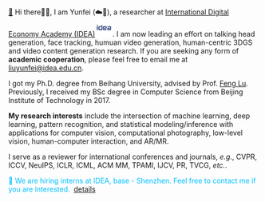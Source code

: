[🌇](echo/) Hi there👋🏻, I am Yunfei (☁️🪽), a researcher at [International Digital Economy Academy (IDEA)](https://idea.edu.cn)<img src='./images/idea.jpg' style='width: 2.5em;'>. 
I am now leading an effort on talking head generation, face tracking, humuan video generation, human-centric 3DGS and video content generation research. If you are seeking any form of **academic cooperation**, please feel free to email me at [liuyunfei@idea.edu.cn](liuyunfei@idea.edu.cn).

I got my Ph.D. degree from Beihang University, advised by Prof. [Feng Lu](http://shi.buaa.edu.cn/lufeng/en/index.htm). Previously, I received my BSc degree in Computer Science from Beijing Institute of Technology in 2017.

**My research interests** include the intersection of machine learning, deep learning, pattern recognition, and statistical modeling/inference with applications for computer vision, computational photography, low-level vision, human-computer interaction, and AR/MR. 

I serve as a reviewer for international conferences and journals, *e.g.*, CVPR, ICCV, NeuIPS, ICLR, ICML, ACM MM, TPAMI, IJCV, PR, TVCG, *etc.*.

<font color=DeepSkyBlue>📢 We are hiring interns at IDEA, base - Shenzhen. Feel free to contact me if you are interested. </font>&nbsp;[details](https://zhuanlan.zhihu.com/p/582929545)
